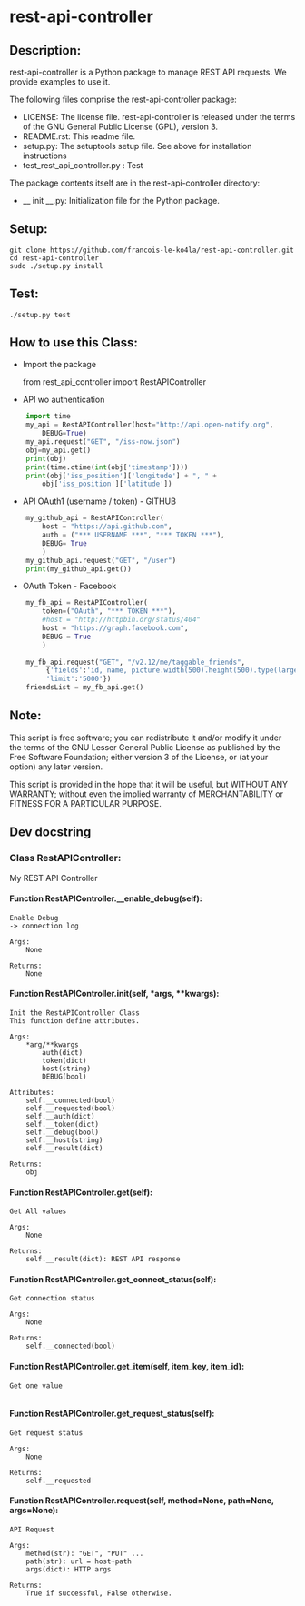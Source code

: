 # rest-api-controller
## Description:
rest-api-controller is a Python package to manage REST API requests.
We provide examples to use it.

The following files comprise the rest-api-controller package:
* LICENSE: The license file. rest-api-controller is released under the terms of
  the GNU General Public License (GPL), version 3.
* README.rst: This readme file.
* setup.py: The setuptools setup file. See above for installation instructions
* test_rest_api_controller.py : Test

The package contents itself are in the rest-api-controller directory:
* __ init __.py: Initialization file for the Python package.

## Setup:

    git clone https://github.com/francois-le-ko4la/rest-api-controller.git
    cd rest-api-controller
    sudo ./setup.py install

## Test:

    ./setup.py test

## How to use this Class:

* Import the package

    from rest_api_controller import RestAPIController

* API wo authentication
```python
    import time
    my_api = RestAPIController(host="http://api.open-notify.org",
        DEBUG=True)
    my_api.request("GET", "/iss-now.json")
    obj=my_api.get()
    print(obj)
    print(time.ctime(int(obj['timestamp'])))
    print(obj['iss_position']['longitude'] + ", " +
        obj['iss_position']['latitude'])
```

* API OAuth1 (username / token) - GITHUB
```python
    my_github_api = RestAPIController(
        host = "https://api.github.com",
        auth = ("*** USERNAME ***", "*** TOKEN ***"),
        DEBUG= True
        )
    my_github_api.request("GET", "/user")
    print(my_github_api.get())
```

* OAuth Token - Facebook
```python
    my_fb_api = RestAPIController(
        token=("OAuth", "*** TOKEN ***"),
        #host = "http://httpbin.org/status/404"
        host = "https://graph.facebook.com",
        DEBUG = True
        )
    
    my_fb_api.request("GET", "/v2.12/me/taggable_friends",
         {'fields':'id, name, picture.width(500).height(500).type(large)',
         'limit':'5000'})
    friendsList = my_fb_api.get()
```
## Note:

This script is free software; you can redistribute it and/or
modify it under the terms of the GNU Lesser General Public
License as published by the Free Software Foundation; either
version 3 of the License, or (at your option) any later version.

This script is provided in the hope that it will be useful,
but WITHOUT ANY WARRANTY; without even the implied warranty of
MERCHANTABILITY or FITNESS FOR A PARTICULAR PURPOSE.

## Dev docstring
### Class RestAPIController:
My REST API Controller
    

#### Function RestAPIController.__enable_debug(self):

```
Enable Debug
-> connection log

Args:
    None

Returns:
    None
```

#### Function RestAPIController.__init__(self, *args, **kwargs):

```
Init the RestAPIController Class
This function define attributes.

Args:
    *arg/**kwargs
        auth(dict)
        token(dict)
        host(string)
        DEBUG(bool)

Attributes:
    self.__connected(bool)
    self.__requested(bool)
    self.__auth(dict)
    self.__token(dict)
    self.__debug(bool)
    self.__host(string)
    self.__result(dict)

Returns:
    obj
```

#### Function RestAPIController.get(self):

```
Get All values

Args:
    None

Returns:
    self.__result(dict): REST API response
```

#### Function RestAPIController.get_connect_status(self):

```
Get connection status

Args:
    None

Returns:
    self.__connected(bool)
```

#### Function RestAPIController.get_item(self, item_key, item_id):

```
Get one value
        
```

#### Function RestAPIController.get_request_status(self):

```
Get request status

Args:
    None

Returns:
    self.__requested
```

#### Function RestAPIController.request(self, method=None, path=None, args=None):

```
API Request

Args:
    method(str): "GET", "PUT" ...
    path(str): url = host+path
    args(dict): HTTP args

Returns:
    True if successful, False otherwise.
```



